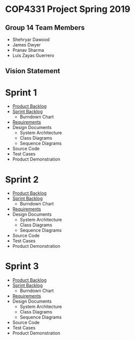 # COP4331 Project Spring 2019
## Group 14 Team Members
* Shehryar Dawood
* James Dwyer
* Pranav Sharma
* Luis Zayas Guerrero
## Vision Statement

# Sprint 1
* [Product Backlog](https://github.com/cop4331-group-14/COP4331-Project/project_markdown_files/product_backlog.md)
* [Sprint Backlog](https://github.com/cop4331-group-14/COP4331-Project/project_markdown_files/sprint_backlog.md)
  * Burndown Chart
* [Requirements](https://github.com/cop4331-group-14/COP4331-Project/project_markdown_files/requirements.md)
* Design Documents
  * System Architecture
  * Class Diagrams
  * Sequence Diagrams
* Source Code
* Test Cases
* Product Demonstration

# Sprint 2
* [Product Backlog](https://github.com/cop4331-group-14/COP4331-Project/project_markdown_files/product_backlog.md)
* [Sprint Backlog](https://github.com/cop4331-group-14/COP4331-Project/project_markdown_files/sprint_backlog.md)
  * Burndown Chart
* [Requirements](https://github.com/cop4331-group-14/COP4331-Project/project_markdown_files/requirements.md)
* Design Documents
  * System Architecture
  * Class Diagrams
  * Sequence Diagrams
* Source Code
* Test Cases
* Product Demonstration
# Sprint 3
* [Product Backlog](https://github.com/cop4331-group-14/COP4331-Project/project_markdown_files/product_backlog.md)
* [Sprint Backlog](https://github.com/cop4331-group-14/COP4331-Project/project_markdown_files/sprint_backlog.md)
  * Burndown Chart
* [Requirements](https://github.com/cop4331-group-14/COP4331-Project/project_markdown_files/requirements.md)
* Design Documents
  * System Architecture
  * Class Diagrams
  * Sequence Diagrams
* Source Code
* Test Cases
* Product Demonstration
